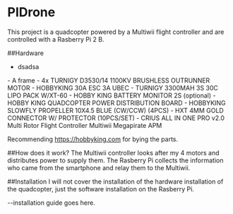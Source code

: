 # PIDrone
This project is a quadcopter powered by a Multiwii flight controller and are controlled with a Rasberry Pi 2 B.

##Hardware
<ul>
 <li>dsadsa</li>
 </ul>
 - A frame
 - 4x TURNIGY D3530/14 1100KV BRUSHLESS OUTRUNNER MOTOR
 - HOBBYKING 30A ESC 3A UBEC
 - TURNIGY 3300MAH 3S 30C LIPO PACK W/XT-60
 - HOBBY KING BATTERY MONITOR 2S (optional)
 - HOBBY KING QUADCOPTER POWER DISTRIBUTION BOARD
 - HOBBYKING SLOWFLY PROPELLER 10X4.5 BLUE (CW/CCW) (4PCS)
 - HXT 4MM GOLD CONNECTOR W/ PROTECTOR (10PCS/SET)
 - CRIUS ALL IN ONE PRO v2.0 Multi Rotor Flight Controller Multiwii Megapirate APM
 
Recommending https://hobbyking.com for bying the parts.

##How does it work? 
The Multiwii controller looks after my 4 motors and distributes power to supply them. The Rasberry Pi collects the information who came from the smartphone and relay them to the Multiwii. 

##Installation
I will not cover the installation of the hardware installation of the quadcopter, just the software installation on the Rasberry Pi.

--installation guide goes here. 
